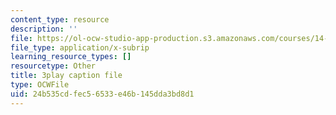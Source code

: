 ```yaml
---
content_type: resource
description: ''
file: https://ol-ocw-studio-app-production.s3.amazonaws.com/courses/14-01-principles-of-microeconomics-fall-2018/24b535cdfec56533e46b145dda3bd8d1_F0ulAkrfvzo.srt
file_type: application/x-subrip
learning_resource_types: []
resourcetype: Other
title: 3play caption file
type: OCWFile
uid: 24b535cd-fec5-6533-e46b-145dda3bd8d1
---
```

